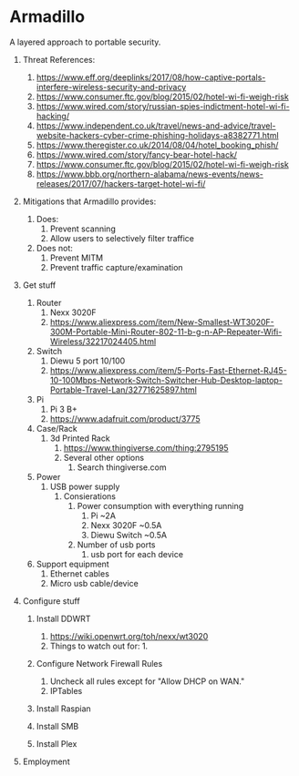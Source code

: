 # Armadillo
A layered approach to portable security.

1. Threat References:
    1. https://www.eff.org/deeplinks/2017/08/how-captive-portals-interfere-wireless-security-and-privacy
    1. https://www.consumer.ftc.gov/blog/2015/02/hotel-wi-fi-weigh-risk
    1. https://www.wired.com/story/russian-spies-indictment-hotel-wi-fi-hacking/ 
    1. https://www.independent.co.uk/travel/news-and-advice/travel-website-hackers-cyber-crime-phishing-holidays-a8382771.html 
    1. https://www.theregister.co.uk/2014/08/04/hotel_booking_phish/ 
    1. https://www.wired.com/story/fancy-bear-hotel-hack/
    1. https://www.consumer.ftc.gov/blog/2015/02/hotel-wi-fi-weigh-risk
    1. https://www.bbb.org/northern-alabama/news-events/news-releases/2017/07/hackers-target-hotel-wi-fi/

1. Mitigations that Armadillo provides:
    1. Does:
        1. Prevent scanning
        1. Allow users to selectively filter traffice
    1. Does not:
        1. Prevent MITM
        1. Prevent traffic capture/examination
1. Get stuff
    1. Router
        1. Nexx 3020F
        1. https://www.aliexpress.com/item/New-Smallest-WT3020F-300M-Portable-Mini-Router-802-11-b-g-n-AP-Repeater-Wifi-Wireless/32217024405.html
    1. Switch
        1. Diewu 5 port 10/100
        1. https://www.aliexpress.com/item/5-Ports-Fast-Ethernet-RJ45-10-100Mbps-Network-Switch-Switcher-Hub-Desktop-laptop-Portable-Travel-Lan/32771625897.html
    1. Pi
        1. Pi 3 B+
        1. https://www.adafruit.com/product/3775
    1. Case/Rack
        1. 3d Printed Rack
            1. https://www.thingiverse.com/thing:2795195 
            1. Several other options
                1. Search thingiverse.com
    1. Power
        1. USB power supply
            1. Consierations
                1. Power consumption with everything running
                    1. Pi ~2A
                    1. Nexx 3020F ~0.5A
                    1. Diewu Switch ~0.5A
                1. Number of usb ports
                    1. usb port for each device
    1. Support equipment
        1. Ethernet cables
        1. Micro usb cable/device
                
1. Configure stuff
    1. Install DDWRT
        1. https://wiki.openwrt.org/toh/nexx/wt3020
        1. Things to watch out for:
            1. 
            
    1. Configure Network Firewall Rules
        1. Uncheck all rules except for "Allow DHCP on WAN."
        1. IPTables
        
    1. Install Raspian
    1. Install SMB
    1. Install Plex
1. Employment
